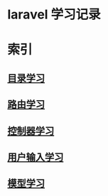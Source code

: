 # laravel 学习记录

# 索引

## [目录学习](./dir.md)
## [路由学习](./route.md)
## [控制器学习](./controller.md)
## [用户输入学习](./input.md)
## [模型学习](./model.md)